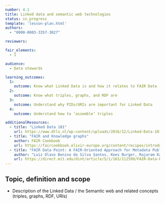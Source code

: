 ```yaml
---
number: 4.1
title: Linked data and semantic web technologies
status: in_progress
template: 'lesson-plan.html'
authors:
  - "0000-0003-3357-3027"

reviewers:

fair_elements:
  - I

audience:
  - Data stewards

learning_outcomes:
  1:
    outcome: Know what Linked Data is and how it relates to FAIR Data
  2:
    outcome: Know what triples, graphs, and RDF are
  3:
    outcome: Understand why PIDs/URIs are important for Linked Data
  4:
    outcome: Understand how to ‘assemble’ triples

additionalResources:
  - title: "Linked Data 101"
    url: https://www.dtls.nl/wp-content/uploads/2016/12/Linked-Data-101.pptx
  - title: "FAIR and Knowledge graphs"
    author: FAIR Cookbook
    url: https://faircookbook.elixir-europe.org/content/recipes/introduction/FAIR-and-knowledge-graphs.html
  - title: "FAIR Data Point: A FAIR-Oriented Approach for Metadata Publication"
    author: "Luiz Olavo Bonino da Silva Santos, Kees Burger, Rajaram Kaliyaperumal, Mark D. Wilkinson"
    url: https://direct.mit.edu/dint/article/5/1/163/112599/FAIR-Data-Point-A-FAIR-Oriented-Approach-for
---
```


## Topic, definition and scope

* Description of the Linked Data / the Semantic web and related concepts (triples, graphs, RDF, URIs)
